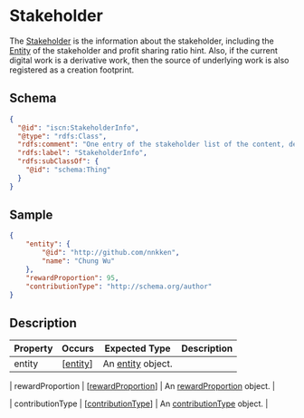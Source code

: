 # Stakeholder


The [Stakeholder](#) is the information about the stakeholder, including the [Entity](../entity/v1.md) of the stakeholder and profit sharing ratio hint. Also, if the current digital work is a derivative work, then the source of underlying work is also registered as a creation footprint.

## Schema

```json
{
  "@id": "iscn:StakeholderInfo",
  "@type": "rdfs:Class",
  "rdfs:comment": "One entry of the stakeholder list of the content, describing who or which content should be cited for the contribution to the content, and how much should the contribution be rewarded.",
  "rdfs:label": "StakeholderInfo",
  "rdfs:subClassOf": {
    "@id": "schema:Thing"
  }
}
```

## Sample

```json
{
    "entity": {
        "@id": "http://github.com/nnkken",
        "name": "Chung Wu"
    },
    "rewardProportion": 95,
    "contributionType": "http://schema.org/author"
}
```

## Description

Property|Occurs|Expected Type|Description
--|--|--|--
| entity | \[[entity](../entity/README.md)\] | An [entity](../entity/README.md) object. |

| rewardProportion | \[[rewardProportion](../rewardProportion/README.md)\] | An [rewardProportion](../rewardProportion/README.md) object. |

| contributionType | \[[contributionType](../contributionType/README.md)\] | An [contributionType](../contributionType/README.md) object. |
